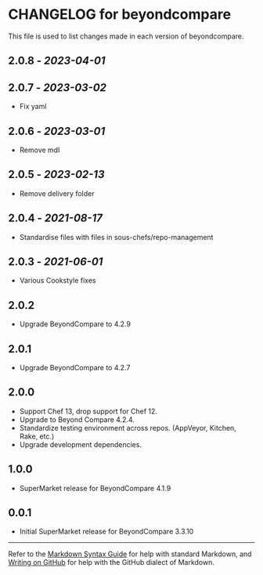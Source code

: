# CHANGELOG for beyondcompare

This file is used to list changes made in each version of beyondcompare.

## 2.0.8 - *2023-04-01*

## 2.0.7 - *2023-03-02*

- Fix yaml

## 2.0.6 - *2023-03-01*

- Remove mdl

## 2.0.5 - *2023-02-13*

- Remove delivery folder

## 2.0.4 - *2021-08-17*

- Standardise files with files in sous-chefs/repo-management

## 2.0.3 - *2021-06-01*

- Various Cookstyle fixes

## 2.0.2

- Upgrade BeyondCompare to 4.2.9

## 2.0.1

- Upgrade BeyondCompare to 4.2.7

## 2.0.0

- Support Chef 13, drop support for Chef 12.
- Upgrade to Beyond Compare 4.2.4.
- Standardize testing environment across repos.  (AppVeyor, Kitchen, Rake, etc.)
- Upgrade development dependencies.

## 1.0.0

- SuperMarket release for BeyondCompare 4.1.9

## 0.0.1

- Initial SuperMarket release for BeyondCompare 3.3.10

- - -
Refer to the [Markdown Syntax Guide](https://daringfireball.net/projects/markdown/syntax) for help with standard Markdown, and [Writing on GitHub](https://help.github.com/categories/writing-on-github/) for help with the GitHub dialect of Markdown.
